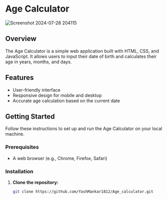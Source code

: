 # Age Calculator

![Screenshot 2024-07-28 204115](https://github.com/user-attachments/assets/c2bf9f6d-32cd-4ce9-9785-75477146cf1c)

## Overview

The Age Calculator is a simple web application built with HTML, CSS, and JavaScript. It allows users to input their date of birth and calculates their age in years, months, and days.

## Features

- User-friendly interface
- Responsive design for mobile and desktop
- Accurate age calculation based on the current date

## Getting Started

Follow these instructions to set up and run the Age Calculator on your local machine.

### Prerequisites

- A web browser (e.g., Chrome, Firefox, Safari)

### Installation

1. **Clone the repository:**
   ```bash
   git clone https://github.com/YashMankar1812/Age_calculator.git

